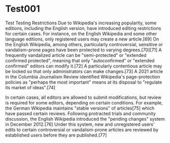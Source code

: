 # Test001
Test
Testing
Restrictions
Due to Wikipedia's increasing popularity, some editions, including the English version, have introduced editing restrictions for certain cases. For instance, on the English Wikipedia and some other language editions, only registered users may create a new article.[69] On the English Wikipedia, among others, particularly controversial, sensitive or vandalism-prone pages have been protected to varying degrees.[70][71] A frequently vandalized article can be "semi-protected" or "extended confirmed protected", meaning that only "autoconfirmed" or "extended confirmed" editors can modify it.[72] A particularly contentious article may be locked so that only administrators can make changes.[73] A 2021 article in the Columbia Journalism Review identified Wikipedia's page-protection policies as "perhaps the most important" means at its disposal to "regulate its market of ideas".[74]

In certain cases, all editors are allowed to submit modifications, but review is required for some editors, depending on certain conditions. For example, the German Wikipedia maintains "stable versions" of articles[75] which have passed certain reviews. Following protracted trials and community discussion, the English Wikipedia introduced the "pending changes" system in December 2012.[76] Under this system, new and unregistered users' edits to certain controversial or vandalism-prone articles are reviewed by established users before they are published.[77]

